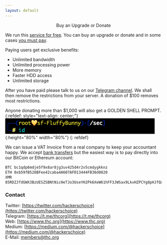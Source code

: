 ```yaml
---
layout: default
---
```


<div style="text-align:center">Buy an Upgrade or Donate</div>

We run this [service for free](../youcheapfuck). You can buy an upgrade or donate and in some cases [you must pay](../youcheapfuck).

Paying users get exclusive benefits:
* Unlimited bandwidth
* Unlimited processing power
* More memory
* Faster HDD access
* Unlimited storage

After you have paid please talk to us on our [Telegram channel](https://t.me/thcorg). We shall then remove the restrictions from your server. A donation of $100 removes most restrictions.

Anyone donating more than $1,000 will also get a GOLDEN SHELL PROMPT.
{:refdef: style="text-align: center;"}
![golden prompt](golden-prompt.png){:height="80%" width="80%"}
{: refdef}


We can issue a VAT Invoice from a real company to keep your accountant happy. We accept [bank transfers](https://t.me/thcorg) but the easiest way is to pay directly into our BitCoin or Ethereum account:

```
BTC bc1qdp6mdje5f9x8ar8jg3uv425d4r2v5cmdygkknz
ETH 0xb59fB528BFee42caba4A607AFD13444FB38d0820
XMR 85RDZJfdGWX3BzUESZSBNtNicHeTJo3UseYH2Pk6XeW61hFF3JWSax9LkvHZPCYg8pHJfQxCEHfgsFXFWrFNiUVMGzFv9cx
```

### Contact

Twitter: [https://twitter.com/hackerschoice](https://twitter.com/hackerschoice)  
Telegram: [https://t.me/thcorg](https://t.me/thcorg)  
Web: [https://www.thc.org](https://www.thc.org)  
Medium: [https://medium.com/@hackerschoice](https://medium.com/@hackerschoice)  
E-Mail: members@thc.org  
